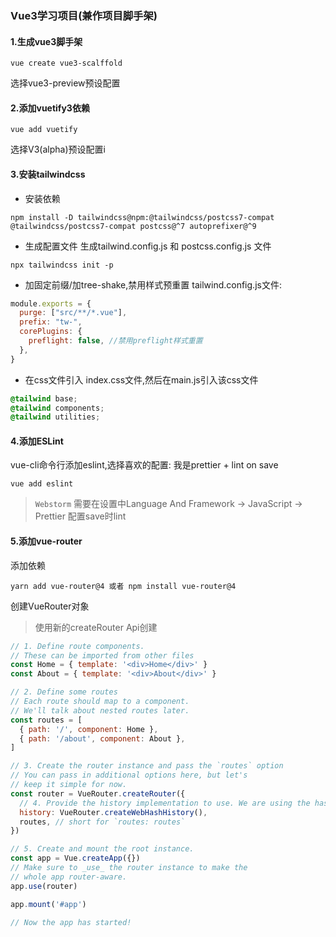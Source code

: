 ### Vue3学习项目(兼作项目脚手架)

#### 1.生成vue3脚手架
```shell
vue create vue3-scalffold
```
选择vue3-preview预设配置


#### 2.添加vuetify3依赖

```shell
vue add vuetify
```
选择V3(alpha)预设配置i

#### 3.安装tailwindcss
* 安装依赖
```shell
npm install -D tailwindcss@npm:@tailwindcss/postcss7-compat @tailwindcss/postcss7-compat postcss@^7 autoprefixer@^9
```
* 生成配置文件
  生成tailwind.config.js 和 postcss.config.js 文件
```shell
npx tailwindcss init -p
```
* 加固定前缀/加tree-shake,禁用样式预重置
  tailwind.config.js文件:
```js
module.exports = {
  purge: ["src/**/*.vue"],
  prefix: "tw-",
  corePlugins: {
    preflight: false, //禁用preflight样式重置
  },
}
```

* 在css文件引入
  index.css文件,然后在main.js引入该css文件
```css
@tailwind base;
@tailwind components;
@tailwind utilities;
```

#### 4.添加ESLint

vue-cli命令行添加eslint,选择喜欢的配置: 我是prettier + lint on save
```shell
vue add eslint
```
> `Webstorm` 需要在设置中Language And Framework -> JavaScript -> Prettier 配置save时lint


#### 5.添加vue-router
添加依赖
```shell
yarn add vue-router@4 或者 npm install vue-router@4
```
创建VueRouter对象
> 使用新的createRouter Api创建

```javascript
// 1. Define route components.
// These can be imported from other files
const Home = { template: '<div>Home</div>' }
const About = { template: '<div>About</div>' }

// 2. Define some routes
// Each route should map to a component.
// We'll talk about nested routes later.
const routes = [
  { path: '/', component: Home },
  { path: '/about', component: About },
]

// 3. Create the router instance and pass the `routes` option
// You can pass in additional options here, but let's
// keep it simple for now.
const router = VueRouter.createRouter({
  // 4. Provide the history implementation to use. We are using the hash history for simplicity here.
  history: VueRouter.createWebHashHistory(),
  routes, // short for `routes: routes`
})

// 5. Create and mount the root instance.
const app = Vue.createApp({})
// Make sure to _use_ the router instance to make the
// whole app router-aware.
app.use(router)

app.mount('#app')

// Now the app has started!
```
